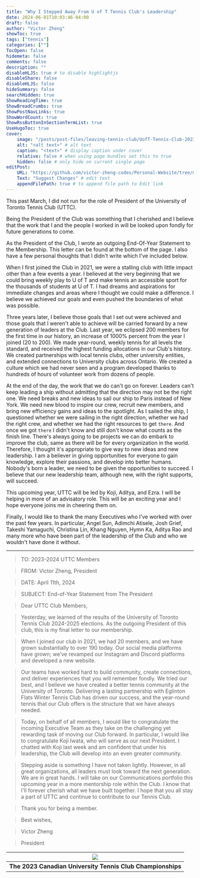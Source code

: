 ```yaml
---
title: "Why I Stepped Away From U of T Tennis Club's Leadership"
date: 2024-06-01T10:03:46-04:00
draft: false
author: "Victor Zheng"
showToc: true
tags: ["tennis"]
categories: [""]
TocOpen: false
hidemeta: false
comments: false
description: ""
disableHLJS: true # to disable highlightjs
disableShare: false
disableHLJS: false
hideSummary: false
searchHidden: true
ShowReadingTime: true
ShowBreadCrumbs: true
ShowPostNavLinks: true
ShowWordCount: true
ShowRssButtonInSectionTermList: true
UseHugoToc: true
cover:
    image: "/posts/post-files/leaving-tennis-club/UofT-Tennis-Club-2023.jpg" # image path/url
    alt: "<alt text>" # alt text
    caption: "<text>" # display caption under cover
    relative: false # when using page bundles set this to true
    hidden: false # only hide on current single page
editPost:
    URL: "https://github.com/victor-zheng-codes/Personal-Website/tree/main/content"
    Text: "Suggest Changes" # edit text
    appendFilePath: true # to append file path to Edit link
---
```


This past March, I did not run for the role of President of the University of Toronto Tennis Club (UTTC). 

Being the President of the Club was something that I cherished and I believe that the work that I and the people I worked in will be looked upon fondly for future generations to come. 

As the President of the Club, I wrote an outgoing End-Of-Year Statement to the Membership. This letter can be found at the bottom of the page. I also have a few personal thoughts that I didn't write which I've included below. 

When I first joined the Club in 2021, we were a stalling club with little impact other than a few events a year. I believed at the very beginning that we could bring weekly play to U of T and make tennis an accessible sport for the thousands of students at U of T. I had dreams and aspirations for immediate changes and areas where I thought we could make a difference. I believe we achieved our goals and even pushed the boundaries of what was possible. 

Three years later, I believe those goals that I set out were achieved and those goals that I weren't able to achieve will be carried forward by a new generation of leaders at the Club. Last year, we eclipsed 200 members for the first time in our history, an increase of 1000% percent from the year I joined (20 to 200). We made year-round, weekly tennis for all levels the standard, and received the highest funding allocations in our Club's history. We created partnerships with local tennis clubs, other university entities, and extended connections to University clubs across Ontario. We created a culture which we had never seen and a program developed thanks to hundreds of hours of volunteer work from dozens of people.

At the end of the day, the work that we do can't go on forever. Leaders can't keep leading a ship without admitting that the direction may not be the right one. We need breaks and new ideas to sail our ship to Paris instead of New York. We need new blood to inspire our crew, recruit new members, and bring new efficiency gains and ideas to the spotlight. As I sailed the ship, I questioned whether we were sailing in the right direction, whether we had the right crew, and whether we had the right resources to get `there`. And once we got `there` I didn't know and still don't know what counts as the finish line. There's always going to be projects we can do embark to improve the club, same as there will be for every organization in the world. Therefore, I thought it's appropriate to give way to new ideas and new leadership. I am a believer in giving opportunities for everyone to gain knowledge, explore their passions, and develop into better humans. Nobody's born a leader, we need to be given the opportunities to succeed. I believe that our new leadership team, although new, with the right supports, will succeed. 

This upcoming year, UTTC will be led by Koji, Aditya, and Ezra. I will be helping in more of an advisatory role. This will be an exciting year and I hope everyone joins me in cheering them on. 

Finally, I would like to thank the many Executives who I've worked with over the past few years. In particular, Angel Sun, Adimchi Atisele, Josh Grief, Takeshi Yamaguchi, Christina Lin, Khang Nguyen, Hymn Ka, Aditya Rao and many more who have been part of the leadership of the Club and who we wouldn't have done it without. 


--- 

> TO: 		2023-2024 UTTC Members 

> FROM:	Victor Zheng, President

> DATE: 	April 11th, 2024

> SUBJECT:	End-of-Year Statement from The President

> Dear UTTC Club Members,

> Yesterday, we learned of the results of the University of Toronto Tennis Club 2024-2025 elections. As the outgoing President of this club, this is my final letter to our membership. 

> When I joined our club in 2021, we had 20 members, and we have grown substantially to over 190 today. Our social media platforms have grown; we’ve revamped our Instagram and Discord platforms and developed a new website. 

> Our teams have worked hard to build community, create connections, and deliver experiences that you will remember fondly. We tried our best, and I believe we have created a better tennis community at the University of Toronto. Delivering a lasting partnership with Eglinton Flats Winter Tennis Club has driven our success, and the year-round tennis that our Club offers is the structure that we have always needed. 

> Today, on behalf of all members, I would like to congratulate the incoming Executive Team as they take on the challenging yet rewarding task of moving our Club forward. In particular, I would like to congratulate Koji Iwata, who will serve as our next President. I chatted with Koji last week and am confident that under his leadership, the Club will develop into an even greater community. 

> Stepping aside is something I have not taken lightly. However, in all great organizations, all leaders must look toward the next generation. We are in great hands. I will take on our Communications portfolio this upcoming year in a more mentorship role within the Club. I know that I'll forever cherish what we have built together. I hope that you all stay a part of UTTC and continue to contribute to our Tennis Club. 

> Thank you for being a member. 

> Best wishes,

> Victor Zheng

> President


|![](/posts/post-files/leaving-tennis-club/2023-Canada-Club-Tennis.JPG)|
| :--: |
| <b>The 2023 Canadian University Tennis Club Championships</b>|

